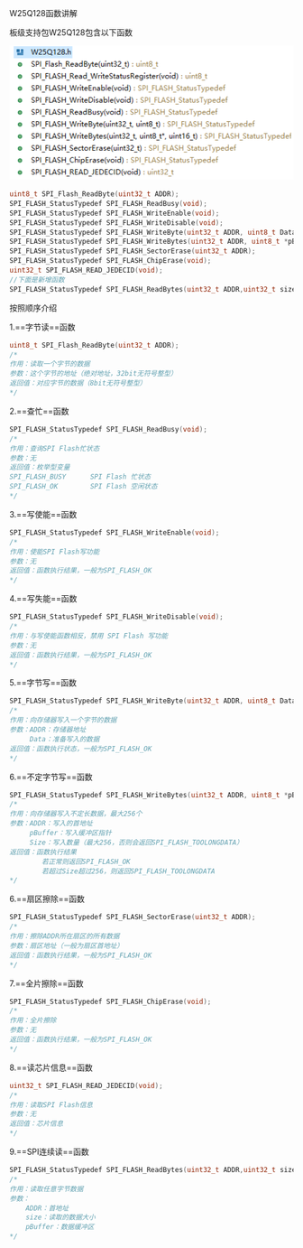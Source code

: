 W25Q128函数讲解

板级支持包W25Q128包含以下函数

<img src="PIC/image-20210209193637459.png" alt="image-20210209193637459" style="zoom:150%;" />

```c++
uint8_t SPI_Flash_ReadByte(uint32_t ADDR);
SPI_FLASH_StatusTypedef SPI_FLASH_ReadBusy(void);
SPI_FLASH_StatusTypedef SPI_FLASH_WriteEnable(void);
SPI_FLASH_StatusTypedef SPI_FLASH_WriteDisable(void);
SPI_FLASH_StatusTypedef SPI_FLASH_WriteByte(uint32_t ADDR, uint8_t Data);
SPI_FLASH_StatusTypedef SPI_FLASH_WriteBytes(uint32_t ADDR, uint8_t *pBuffer,uint16_t Size);
SPI_FLASH_StatusTypedef SPI_FLASH_SectorErase(uint32_t ADDR);
SPI_FLASH_StatusTypedef SPI_FLASH_ChipErase(void);
uint32_t SPI_FLASH_READ_JEDECID(void);
//下面是新增函数
SPI_FLASH_StatusTypedef SPI_FLASH_ReadBytes(uint32_t ADDR,uint32_t size,uint8_t *pBuffer);
```

按照顺序介绍

1.==字节读==函数

```c++
uint8_t SPI_Flash_ReadByte(uint32_t ADDR);
/*
作用：读取一个字节的数据
参数：这个字节的地址（绝对地址，32bit无符号整型）
返回值：对应字节的数据（8bit无符号整型）
*/
```

2.==查忙==函数

```c++
SPI_FLASH_StatusTypedef SPI_FLASH_ReadBusy(void);
/*
作用：查询SPI Flash忙状态
参数：无
返回值：枚举型变量
SPI_FLASH_BUSY		SPI Flash 忙状态
SPI_FLASH_OK		SPI Flash 空闲状态
*/
```

3.==写使能==函数

```c++
SPI_FLASH_StatusTypedef SPI_FLASH_WriteEnable(void);
/*
作用：使能SPI Flash写功能
参数：无
返回值：函数执行结果，一般为SPI_FLASH_OK
*/
```

4.==写失能==函数

```c++
SPI_FLASH_StatusTypedef SPI_FLASH_WriteDisable(void);
/*
作用：与写使能函数相反，禁用 SPI Flash 写功能
参数：无
返回值：函数执行结果，一般为SPI_FLASH_OK
*/
```

5.==字节写==函数

```c++
SPI_FLASH_StatusTypedef SPI_FLASH_WriteByte(uint32_t ADDR, uint8_t Data);
/*
作用：向存储器写入一个字节的数据
参数：ADDR：存储器地址
	 Data：准备写入的数据
返回值：函数执行状态，一般为SPI_FLASH_OK
*/
```

6.==不定字节写==函数

```C++
SPI_FLASH_StatusTypedef SPI_FLASH_WriteBytes(uint32_t ADDR, uint8_t *pBuffer,uint16_t Size);
/*
作用：向存储器写入不定长数据，最大256个
参数：ADDR：写入的首地址
	 pBuffer：写入缓冲区指针
	 Size：写入数量（最大256，否则会返回SPI_FLASH_TOOLONGDATA）
返回值：函数执行结果
		若正常则返回SPI_FLASH_OK
		若超过Size超过256，则返回SPI_FLASH_TOOLONGDATA
*/
```

6.==扇区擦除==函数

```c++
SPI_FLASH_StatusTypedef SPI_FLASH_SectorErase(uint32_t ADDR);
/*
作用：擦除ADDR所在扇区的所有数据
参数：扇区地址（一般为扇区首地址）
返回值：函数执行结果，一般为SPI_FLASH_OK
*/
```

7.==全片擦除==函数

```c++
SPI_FLASH_StatusTypedef SPI_FLASH_ChipErase(void);
/*
作用：全片擦除
参数：无
返回值：函数执行结果，一般为SPI_FLASH_OK
*/
```

8.==读芯片信息==函数

```c++
uint32_t SPI_FLASH_READ_JEDECID(void);
/*
作用：读取SPI Flash信息
参数：无
返回值：芯片信息
*/
```

9.==SPI连续读==函数

```c++
SPI_FLASH_StatusTypedef SPI_FLASH_ReadBytes(uint32_t ADDR,uint32_t size,uint8_t *pBuffer);
/*
作用：读取任意字节数据
参数：
	ADDR：首地址
	size：读取的数据大小
	pBuffer：数据缓冲区
*/
```

